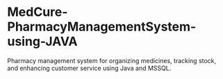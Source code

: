 # MedCure-PharmacyManagementSystem-using-JAVA
 Pharmacy management system for organizing medicines, tracking stock, and enhancing customer service using Java and MSSQL.
